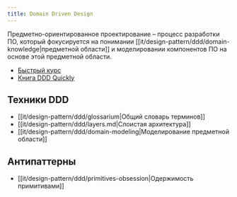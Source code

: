 ```yaml
---
title: Domain Driven Design
---
```

Предметно-ориентированное проектирование – процесс разработки ПО, который фокусируется на понимании [[it/design-pattern/ddd/domain-knowledge|предметной области]] и моделировании компонентов ПО на основе этой предметной области.

- [Быстрый курс](https://ulearn.me/course/cs2/Chto_takoe_DDD_41922668-4105-4ea0-a1c1-ef138e5441bb)
- [Книга DDD Quickly](http://www.infoq.com/minibooks/domain-driven-design-quickly)

## Техники DDD

- [[it/design-pattern/ddd/glossarium|Общий словарь терминов]]
- [[it/design-pattern/ddd/layers.md|Слоистая архитектура]]
- [[it/design-pattern/ddd/domain-modeling|Моделирование предметной области]]

## Антипаттерны

- [[it/design-pattern/ddd/primitives-obsession|Одержимость примитивами]]
